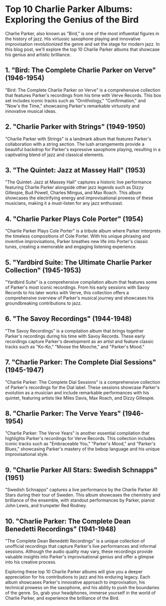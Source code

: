 <h1 class="title">Top 10 Charlie Parker Albums: Exploring the Genius of the Bird</h1>
<p class="intro">Charlie Parker, also known as "Bird," is one of the most influential figures in the history of jazz. His virtuosic saxophone playing and innovative improvisation revolutionized the genre and set the stage for modern jazz. In this blog post, we'll explore the top 10 Charlie Parker albums that showcase his genius and artistic brilliance.</p>
<h2 class="subtitle">1. "Bird: The Complete Charlie Parker on Verve" (1946-1954)</h2>
<p>"Bird: The Complete Charlie Parker on Verve" is a comprehensive collection that features Parker's recordings from his time with Verve Records. This box set includes iconic tracks such as "Ornithology," "Confirmation," and "Now's the Time," showcasing Parker's remarkable virtuosity and innovative musical ideas.</p>
<h2 class="subtitle">2. "Charlie Parker with Strings" (1949-1950)</h2>
<p>"Charlie Parker with Strings" is a landmark album that features Parker's collaboration with a string section. The lush arrangements provide a beautiful backdrop for Parker's expressive saxophone playing, resulting in a captivating blend of jazz and classical elements.</p>
<h2 class="subtitle">3. "The Quintet: Jazz at Massey Hall" (1953)</h2>
<p>"The Quintet: Jazz at Massey Hall" captures a historic live performance featuring Charlie Parker alongside other jazz legends such as Dizzy Gillespie, Bud Powell, Charles Mingus, and Max Roach. This album showcases the electrifying energy and improvisational prowess of these musicians, making it a must-listen for any jazz enthusiast.</p>
<h2 class="subtitle">4. "Charlie Parker Plays Cole Porter" (1954)</h2>
<p>"Charlie Parker Plays Cole Porter" is a tribute album where Parker interprets the timeless compositions of Cole Porter. With his unique phrasing and inventive improvisations, Parker breathes new life into Porter's classic tunes, creating a memorable and engaging listening experience.</p>
<h2 class="subtitle">5. "Yardbird Suite: The Ultimate Charlie Parker Collection" (1945-1953)</h2>
<p>"Yardbird Suite" is a comprehensive compilation album that features some of Parker's most iconic recordings. From his early sessions with Savoy Records to his later works with Verve, this collection offers a comprehensive overview of Parker's musical journey and showcases his groundbreaking contributions to jazz.</p>
<h2 class="subtitle">6. "The Savoy Recordings" (1944-1948)</h2>
<p>"The Savoy Recordings" is a compilation album that brings together Parker's recordings during his time with Savoy Records. These early recordings capture Parker's development as an artist and feature classic tracks such as "Ko-Ko," "Moose the Mooche," and "Parker's Mood."</p>
<h2 class="subtitle">7. "Charlie Parker: The Complete Dial Sessions" (1945-1947)</h2>
<p>"Charlie Parker: The Complete Dial Sessions" is a comprehensive collection of Parker's recordings for the Dial label. These sessions showcase Parker's evolution as a musician and include remarkable performances with his quintet, featuring artists like Miles Davis, Max Roach, and Dizzy Gillespie.</p>
<h2 class="subtitle">8. "Charlie Parker: The Verve Years" (1946-1954)</h2>
<p>"Charlie Parker: The Verve Years" is another essential compilation that highlights Parker's recordings for Verve Records. This collection includes iconic tracks such as "Embraceable You," "Parker's Mood," and "Parker's Blues," showcasing Parker's mastery of the bebop language and his unique improvisational style.</p>
<h2 class="subtitle">9. "Charlie Parker All Stars: Swedish Schnapps" (1951)</h2>
<p>"Swedish Schnapps" captures a live performance by the Charlie Parker All Stars during their tour of Sweden. This album showcases the chemistry and brilliance of the ensemble, with standout performances by Parker, pianist John Lewis, and trumpeter Red Rodney.</p>
<h2 class="subtitle">10. "Charlie Parker: The Complete Dean Benedetti Recordings" (1941-1948)</h2>
<p>"The Complete Dean Benedetti Recordings" is a unique collection of unofficial recordings that capture Parker's live performances and informal sessions. Although the audio quality may vary, these recordings provide valuable insights into Parker's improvisational genius and offer a glimpse into his creative process.</p>
<p>Exploring these top 10 Charlie Parker albums will give you a deeper appreciation for his contributions to jazz and his enduring legacy. Each album showcases Parker's innovative approach to improvisation, his technical prowess on the saxophone, and his ability to push the boundaries of the genre. So, grab your headphones, immerse yourself in the world of Charlie Parker, and experience the brilliance of the Bird.</p>
